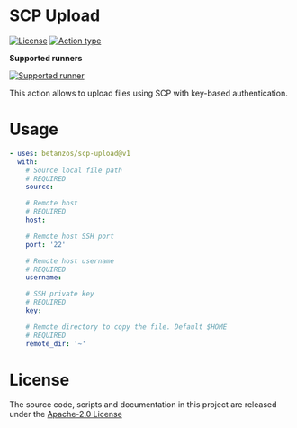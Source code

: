 # SCP Upload

[![License](https://img.shields.io/badge/License-Apache%202.0-blue.svg?logo=apache&logoColor=d22128&labelColor=262b31)](https://opensource.org/licenses/Apache-2.0)
[![Action type](https://img.shields.io/badge/Docker%20action-262b31?logo=docker&logoColor=2496ed)](https://docs.github.com/en/actions/creating-actions/about-actions#types-of-actions)

**Supported runners**

[![Supported runner](https://img.shields.io/badge/Linux-262b31?style=for-the-badge&logo=linux&logoColor=fcc624)](https://docs.github.com/en/actions/creating-actions/about-actions#docker-container-actions)

This action allows to upload files using SCP with key-based authentication.

# Usage
```yaml
- uses: betanzos/scp-upload@v1
  with:
    # Source local file path
    # REQUIRED
    source:

    # Remote host
    # REQUIRED
    host:

    # Remote host SSH port
    port: '22'

    # Remote host username
    # REQUIRED
    username:

    # SSH private key
    # REQUIRED  
    key:

    # Remote directory to copy the file. Default $HOME
    # REQUIRED  
    remote_dir: '~'
```

# License
The source code, scripts and documentation in this project are released under the [Apache-2.0 License](LICENSE)